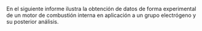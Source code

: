 En el siguiente informe ilustra la obtención de datos de forma experimental de un motor de combustión interna en aplicación a un grupo electrógeno y su posterior análisis.
